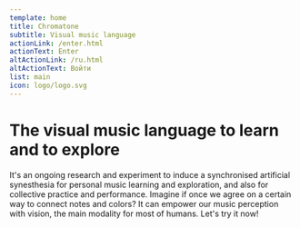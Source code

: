 ```yaml
---
template: home
title: Chromatone
subtitle: Visual music language
actionLink: /enter.html
actionText: Enter
altActionLink: /ru.html
altActionText: Войти
list: main
icon: logo/logo.svg
---
```


# The visual music language to learn and to explore

It's an ongoing research and experiment to induce a synchronised artificial synesthesia for personal music learning and exploration, and also for collective practice and performance. Imagine if once we agree on a certain way to connect notes and colors? It can empower our music perception with vision, the main modality for most of humans. Let's try it now!
